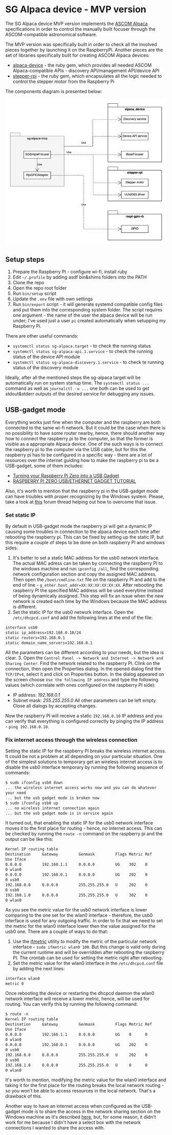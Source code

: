 # SG Alpaca device - MVP version

The SG Alpaca device MVP version implements the [ASCOM
Alpaca](https://www.ascom-standards.org/Developer/Alpaca.htm) specifications in
order to control the manually built focuser through the ASCOM-compatible
astronomical software.

The MVP version was specifically built in order to check all the involved
pieces together by launching it on the RaspberryPi. Another pieces are the set
of libraries specifically built for creating ASCOM Alpaca devices:

- [alpaca-device](https://github.com/sergio1990/alpaca-device) - the ruby gem,
  which provides all needed ASCOM Alpaca-compatible APIs - discovery
API/management API/device API
- [stepper-rpi](https://github.com/sergio1990/stepper_rpi) - the ruby gem,
  which encapsulates all the logic needed to control the stepper motor from the
Raspberry Pi

The components diagram is presented below:

![components](imgs/components.png)

## Setup steps

1. Prepare the Raspberry Pi - configure wi-fi, install ruby
2. Edit `~/.profile` by adding asdf bin&shims folders into the PATH
3. Clone the repo
4. Open the repo root folder
5. Run `bin/setup` script
6. Update the `.env` file with own settings
7. Run `bin/export` script - it will generate systemd compatible config files
and put them into the corresponding system folder. The script  requires one
argument - the name of the user the alpaca device will be run under; I've used
just a user `pi` created automatically when setupping my Raspberry Pi.

There are other useful commands:

- `systemctl status sg-alpaca.target` - to check the running status
- `systemctl status sg-alpaca-api.1.service` - to check the running status of
  the device API module
- `systemctl status sg-alpaca-discovery.1.service` - to check te running status
  of the discovery module

Ideally, after all the mentioned steps the sg-alpaca target will be
automatically run on system startup time. The `systemctl status ...` command as
well as `journalctl -u ...` one both can be used to get stdout&stderr outputs
of the desired service for debugging any issues.

## USB-gadget mode

Everything works just fine when the computer and the raspberry are both
connected to the same wi-fi network. But it could be the case when there is no
possibility to have some router nearby, hence, there should another way how to
connect the raspberry pi to the computer, so that the former is visible as a
appropriate Alpaca device. One of the such ways is to connect the raspberry pi
to the computer via the USB cable, but for this the raspberry pi has to be
configured in a specific way - there are a lot of resources over the internet
guiding how to make the raspberry pi to be a USB-gadget, some of them includes:

- [Turning your Raspberry Pi Zero into a USB
  Gadget](https://learn.adafruit.com/turning-your-raspberry-pi-zero-into-a-usb-gadget)
- [RASPBERRY PI ZERO USB/ETHERNET GADGET
  TUTORIAL](https://www.circuitbasics.com/raspberry-pi-zero-ethernet-gadget/)

Also, it's worth to mention that the raspberry pi in the USB-gadget mode can
have troubles with proper recognizing by the Windows system. Please, take a
look at [this](https://forums.raspberrypi.com/viewtopic.php?t=245184) forum
thread helping out how to overcome that issue.

### Set static IP

By default in USB-gadget mode the raspberry pi will get a dynamic IP causing
some troubles in connection to the alpaca device each time after rebooting the
raspberry pi. This can be fixed by setting up the static IP, but this require a
couple of steps to be done on both raspberry PI and windows sides:

1. It's better to set a static MAC address for the usb0 network interface. The
   actual MAC adress can be taken by connecting the raspberry PI to the windows
machine and run `ipconfig /all`, find the corresponding network configuration
section and copy the assigned MAC address. Then open the `/boot/cmdline.txt`
file on the raspberry PI and add to the end of line -
`g_ether.host_addr=XX:XX:XX:XX:XX:XX`. After rebooting the raspberry PI the
specified MAC address will be used everytime instead of being dynamically
assigned. This step will fix an issue when the new network is created each time
by the Windows because the MAC address is different.
2. Set the static IP for the usb0 network interface. Open the
   `/etc/dhcpcd.conf` and add the following lines at the end of the file:
```
interface usb0
static ip_address=192.168.0.10/24
static routers=192.168.0.1
static domain_name_servers=192.168.0.1
```
All the parameters can be different according to your needs, but the idea is clear.
3. Open the `Control Panel -> Network and Internet -> Network and Sharing
   Center`. Find the network related to the raspberry PI. Clink on the
connection, then open the Properties dialog. In the opened dialog find the
`TCP/IPv4`, select it and click on Properties button. In the dialog appeared on
the screen choose `Use the following IP address` and type the following values
(which correlate with ones configured on the raspberry PI side):
- IP address: _192.168.0.1_
- Subnet mask: _255.255.255.0_
All other parameters can be left empty. Close all dialogs by accepting changes.

Now the raspberry PI will receive a static `192.168.0.10` IP address and you
can verify that everything is configured correctly by pinging the IP address -
`ping 192.168.0.10`.

### Fix internet access through the wireless connection

Setting the static IP for the raspberry PI breaks the wireless internet access.
It could be not a problem at all depending on your particular situation. One of
the simplest solutions to temporary get an wireless internet access is to
disable the usb0 interface temporary by running the following sequence of
commands:

```
$ sudo ifconfig usb0 down
... the wireless internet access works now and you can do whatever your need
... but the usb gadget mode is broken now
$ sudo ifconfig usb0 up
... no wireless internet connection again
... but the usb gadget mode is in service again
```

It turned out, that enabling the static IP for the usb0 network interface moves
it to the first place for routing - hence, no internet access. This can be
checked by running the `route -n` command on the raspberry pi and the output
can be like this:

```
Kernel IP routing table
Destination     Gateway         Genmask         Flags Metric Ref    Use Iface
0.0.0.0         192.168.1.1     0.0.0.0         UG    302    0        0 wlan0
0.0.0.0         192.168.0.1     0.0.0.0         UG    202    0        0 usb0
192.168.0.0     0.0.0.0         255.255.255.0   U     202    0        0 usb0
192.168.1.0     0.0.0.0         255.255.255.0   U     302    0        0 wlan0
```

As you see the metric value for the usb0 network interface is lower comparing
to the one set for the wlan0 interface - therefore, the usb0 interface is used
for any outgoing traffic. In order to fix that we need to set the metric for
the wlan0 interface lower then the value assigned for the usb0 one. There are a
couple of ways to do that:

1. Use the
   [ifmetric](https://manpages.ubuntu.com/manpages/trusty/man8/ifmetric.8.html)
utility to modify the metric of the particular network interface - `sudo
ifmetric wlan0 100`. But this change is valid only during the current runtime
and will be overridden after rebooting the raspberry PI. The crontab can be
used for setting the metric right after rebooting.
2. Set the metric value for the wlan0 interface in the `/etc/dhcpcd.conf` file by adding the next lines:
```
interface wlan0
metric 0
```
Once rebooting the device or restarting the dhcpcd daemon the wlan0 network
interface will receive a lower metric, hence, will be used for routing. You can
verify this by running the following command:
```
$ route -n
Kernel IP routing table
Destination     Gateway         Genmask         Flags Metric Ref    Use Iface
0.0.0.0         192.168.1.1     0.0.0.0         UG    0      0        0 wlan0
0.0.0.0         192.168.0.1     0.0.0.0         UG    202    0        0 usb0
192.168.0.0     0.0.0.0         255.255.255.0   U     202    0        0 usb0
192.168.1.0     0.0.0.0         255.255.255.0   U     0      0        0 wlan0
```

It's worth to mention, modifying the metric value for the wlan0 interface and
taking it for the first place for the routing breaks the local network routing -
so you won't be able to access resources in the local network. That's a
drawback of this.

Another way to have an internet access when configured as the USB-gadget mode
is to share the access in the network sharing section on the Windows machine as
it's described
[here](https://learn.adafruit.com/turning-your-raspberry-pi-zero-into-a-usb-gadget/ethernet-tweaks),
but, for some reason, it didn't work for me because I didn't have a select box
with the network connections I wanted to share the access with.
